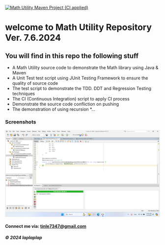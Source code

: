[![Math Utility Maven Project (CI applied)](https://github.com/lap03/math-util-1808/actions/workflows/ci_script.yml/badge.svg)](https://github.com/lap03/math-util-1808/actions/workflows/ci_script.yml)



# welcome to Math Utility Repository Ver. 7.6.2024

## You will find in this repo the following stuff

* A Math Utility source code to demonstrate the Math library using Java & Maven
* A Unit Test test script using JUnit Testing Framework to ensure the quality of source code
* The test script to demonstrate the TDD. DDT and Regression Testing techniques
* The CI (Continuous Integration) script to apply CI process
* Demonstrate the source code confliction on pushing
* The demonstration of using recursion 
*...

### Screenshots
![Source code and Unit Test](https://github.com/lap03/math-util-1808/blob/main/screenshots/SourceCodeAndUnitTest.png)

#### Connect me via: tinle7347@gmail.com

##### &#169; 2024 laplaplap
